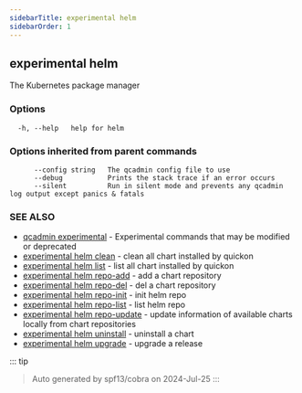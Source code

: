 ```yaml
---
sidebarTitle: experimental helm
sidebarOrder: 1
---
```


## experimental helm

The Kubernetes package manager

### Options

```
  -h, --help   help for helm
```

### Options inherited from parent commands

```
      --config string   The qcadmin config file to use
      --debug           Prints the stack trace if an error occurs
      --silent          Run in silent mode and prevents any qcadmin log output except panics & fatals
```

### SEE ALSO

* [qcadmin experimental](experimental.md)	 - Experimental commands that may be modified or deprecated
* [experimental helm clean](experimental_helm_clean.md)	 - clean all chart installed by quickon
* [experimental helm list](experimental_helm_list.md)	 - list all chart installed by quickon
* [experimental helm repo-add](experimental_helm_repo-add.md)	 - add a chart repository
* [experimental helm repo-del](experimental_helm_repo-del.md)	 - del a chart repository
* [experimental helm repo-init](experimental_helm_repo-init.md)	 - init helm repo
* [experimental helm repo-list](experimental_helm_repo-list.md)	 - list helm repo
* [experimental helm repo-update](experimental_helm_repo-update.md)	 - update information of available charts locally from chart repositories
* [experimental helm uninstall](experimental_helm_uninstall.md)	 - uninstall a chart
* [experimental helm upgrade](experimental_helm_upgrade.md)	 - upgrade a release

::: tip
>Auto generated by spf13/cobra on 2024-Jul-25
:::